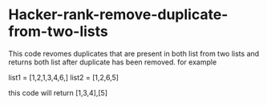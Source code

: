 # Hacker-rank-remove-duplicate-from-two-lists
This code revomes duplicates that are present in both list from two lists and returns both list after duplicate has been removed.
for example 

list1 = [1,2,1,3,4,6,]
list2 = [1,2,6,5]

this code will return 
[1,3,4],[5]
